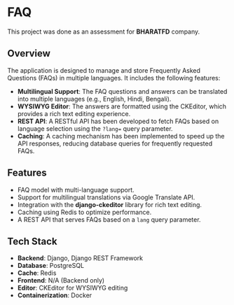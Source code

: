 # FAQ

This project was done as an assessment for **BHARATFD** company.

## Overview

The application is designed to manage and store Frequently Asked Questions (FAQs) in multiple languages. It includes the following features:

- **Multilingual Support**: The FAQ questions and answers can be translated into multiple languages (e.g., English, Hindi, Bengali).
- **WYSIWYG Editor**: The answers are formatted using the CKEditor, which provides a rich text editing experience.
- **REST API**: A RESTful API has been developed to fetch FAQs based on language selection using the `?lang=` query parameter.
- **Caching**: A caching mechanism has been implemented to speed up the API responses, reducing database queries for frequently requested FAQs.

## Features

- FAQ model with multi-language support.
- Support for multilingual translations via Google Translate API.
- Integration with the **django-ckeditor** library for rich text editing.
- Caching using Redis to optimize performance.
- A REST API that serves FAQs based on a `lang` query parameter.

## Tech Stack

- **Backend**: Django, Django REST Framework
- **Database**: PostgreSQL
- **Cache**: Redis
- **Frontend**: N/A (Backend only)
- **Editor**: CKEditor for WYSIWYG editing
- **Containerization**: Docker

